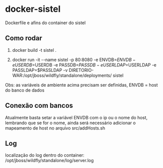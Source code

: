 # docker-sistel
Dockerfile e afins do container do sistel 

## Como rodar

1. docker build -t sistel .

2. docker run -it --name sistel -p 80:8080 -e ENVDB=$ENVDB -e USERDB=$USERDB -e PASSDB=$PASSDB -e USERLDAP=$USERLDAP -e PASSLDAP=$PASSLDAP -v DIRETORIO-WAR:/opt/jboss/wildfly/standalone/deployments/ sistel

Obs: as variáveis de ambiente acima precisam ser definidas, ENVDB = host do banco de dados

## Conexão com bancos

Atualmente basta setar a variável ENVDB com o ip ou o nome do host, lembrando que se for o nome, ainda será necessário adicionar o mapeamento de host no arquivo src/addHosts.sh

## Log

localização do log dentro do container: /opt/jboss/wildfly/standalone/log/server.log
